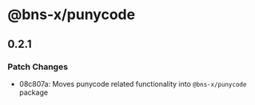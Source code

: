 # @bns-x/punycode

## 0.2.1

### Patch Changes

- 08c807a: Moves punycode related functionality into `@bns-x/punycode` package
